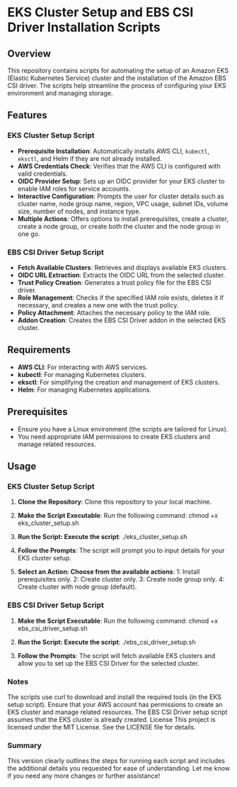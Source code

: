 # EKS Cluster Setup and EBS CSI Driver Installation Scripts

## Overview
This repository contains scripts for automating the setup of an Amazon EKS (Elastic Kubernetes Service) cluster and the installation of the Amazon EBS CSI driver. The scripts help streamline the process of configuring your EKS environment and managing storage.

## Features
### EKS Cluster Setup Script
- **Prerequisite Installation**: Automatically installs AWS CLI, `kubectl`, `eksctl`, and Helm if they are not already installed.
- **AWS Credentials Check**: Verifies that the AWS CLI is configured with valid credentials.
- **OIDC Provider Setup**: Sets up an OIDC provider for your EKS cluster to enable IAM roles for service accounts.
- **Interactive Configuration**: Prompts the user for cluster details such as cluster name, node group name, region, VPC usage, subnet IDs, volume size, number of nodes, and instance type.
- **Multiple Actions**: Offers options to install prerequisites, create a cluster, create a node group, or create both the cluster and the node group in one go.

### EBS CSI Driver Setup Script
- **Fetch Available Clusters**: Retrieves and displays available EKS clusters.
- **OIDC URL Extraction**: Extracts the OIDC URL from the selected cluster.
- **Trust Policy Creation**: Generates a trust policy file for the EBS CSI driver.
- **Role Management**: Checks if the specified IAM role exists, deletes it if necessary, and creates a new one with the trust policy.
- **Policy Attachment**: Attaches the necessary policy to the IAM role.
- **Addon Creation**: Creates the EBS CSI Driver addon in the selected EKS cluster.

## Requirements
- **AWS CLI**: For interacting with AWS services.
- **kubectl**: For managing Kubernetes clusters.
- **eksctl**: For simplifying the creation and management of EKS clusters.
- **Helm**: For managing Kubernetes applications.

## Prerequisites
- Ensure you have a Linux environment (the scripts are tailored for Linux).
- You need appropriate IAM permissions to create EKS clusters and manage related resources.

## Usage
### EKS Cluster Setup Script
1. **Clone the Repository**: Clone this repository to your local machine.
2. **Make the Script Executable**: Run the following command: chmod +x eks_cluster_setup.sh

3. **Run the Script: Execute the script**: ./eks_cluster_setup.sh

4. **Follow the Prompts**: The script will prompt you to input details for your EKS cluster setup.

5. **Select an Action: Choose from the available actions**:
        1: Install prerequisites only.
        2: Create cluster only.
        3: Create node group only.
        4: Create cluster with node group (default).

### EBS CSI Driver Setup Script
1. **Make the Script Executable**: Run the following command: chmod +x ebs_csi_driver_setup.sh
2. **Run the Script: Execute the script**: ./ebs_csi_driver_setup.sh

3. **Follow the Prompts**: The script will fetch available EKS clusters and allow you to set up the EBS CSI Driver for the selected cluster.

### Notes
The scripts use curl to download and install the required tools (in the EKS setup script).
Ensure that your AWS account has permissions to create an EKS cluster and manage related resources.
The EBS CSI Driver setup script assumes that the EKS cluster is already created.
License
This project is licensed under the MIT License. See the LICENSE file for details.


### Summary
This version clearly outlines the steps for running each script and includes the additional details you requested for ease of understanding. Let me know if you need any more changes or further assistance!

